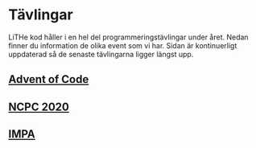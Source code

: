 # Tävlingar

LiTHe kod håller i en hel del programmeringstävlingar under året.
Nedan finner du information de olika event som vi har.
Sidan är kontinuerligt uppdaterad så de senaste tävlingarna ligger längst upp.

## [Advent of Code](/aoc/se)

## [NCPC 2020](/ncpc/se)

## [IMPA](/impa/se)
